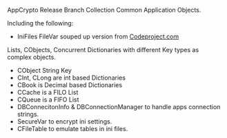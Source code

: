 ﻿
AppCrypto Release Branch
Collection Common Application Objects.

Including the following:

- IniFiles FileVar souped up version from [Codeproject.com](https://www.codeproject.com/Articles/20120/INI-Files?msg=5914198#xx5914198xx) 

Lists, CObjects, Concurrent Dictionaries with different Key types as complex objects. 

- CObject String Key 
- CInt, CLong are int based Dictionaries 
- CBook is Decimal based Dictionaries 
- CCache is a FILO List 
- CQueue is a FIFO List
- DBConnecitonInfo & DBConnectionManager to handle apps connection strings.
- SecureVar to encrypt ini settings.
- CFileTable to emulate tables in ini files.
